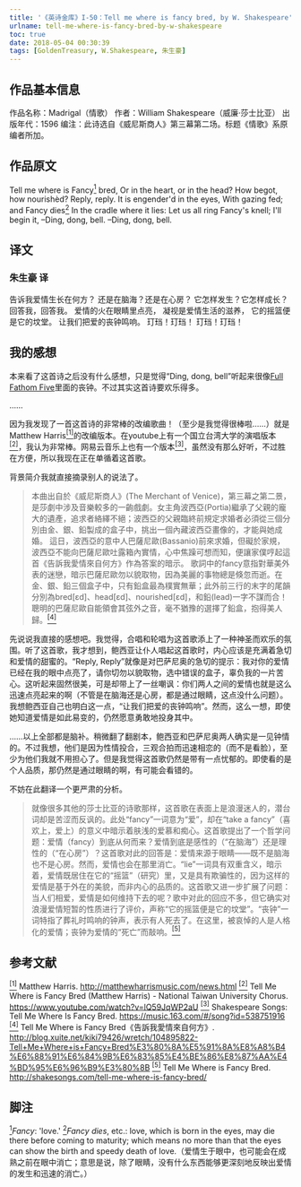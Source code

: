 ```yaml
---
title: '《英诗金库》I-50：Tell me where is fancy bred, by W. Shakespeare'
urlname: tell-me-where-is-fancy-bred-by-w-shakespeare
toc: true
date: 2018-05-04 00:30:39
tags: [GoldenTreasury, W.Shakespeare, 朱生豪]
---
```


## 作品基本信息

作品名称：Madrigal（情歌）
作者：William Shakespeare（威廉·莎士比亚）
出版年代：1596
编注：此诗选自《威尼斯商人》第三幕第二场。标题《情歌》系原编者所加。

## 作品原文

Tell me where is Fancy<a href="#note1" id="note1ref"><sup>1</sup></a> bred,
Or in the heart, or in the head?
How begot, how nourishèd?
Reply, reply.
It is engender'd in the eyes,
With gazing fed; and Fancy dies<a href="#note2" id="note2ref"><sup>2</sup></a>
In the cradle where it lies:
Let us all ring Fancy's knell;
I'll begin it, –Ding, dong, bell.
–Ding, dong, bell.

## 译文
### 朱生豪 译
告诉我爱情生长在何方？
还是在脑海？还是在心房？
它怎样发生？它怎样成长？
回答我，回答我。
爱情的火在眼睛里点亮，
凝视是爱情生活的滋养，
它的摇篮便是它的坟堂。
让我们把爱的丧钟鸣响。
玎珰！玎珰！
玎珰！玎珰！

## 我的感想

本来看了这首诗之后没有什么感想，只是觉得“Ding, dong, bell”听起来很像[Full Fathom Five](/post/full-fathom-five-by-w-shakespeare)里面的丧钟。不过其实这首诗要欢乐得多。

……

因为我发现了一首这首诗的非常棒的改编歌曲！（至少是我觉得很棒啦……）就是Matthew Harris<a href="#bib1" id="bib1ref"><sup>[1]</sup></a>的改编版本。在youtube上有一个国立台湾大学的演唱版本<a href="#bib2" id="bib2ref"><sup>[2]</sup></a>，我认为非常棒。网易云音乐上也有一个版本<a href="#bib3" id="bib3ref"><sup>[3]</sup></a>，虽然没有那么好听，不过胜在方便，所以我现在正在单循着这首歌。

背景简介我就直接摘录别人的说法了。
> 本曲出自於《威尼斯商人》(The Merchant of Venice)，第三幕之第二景，是莎劇中涉及音樂較多的一齣戲劇。女主角波西亞(Portia)繼承了父親的龐大的遺產，追求者絡繹不絕；波西亞的父親臨終前規定求婚者必須從三個分別由金、銀、鉛製成的盒子中，挑出一個內藏波西亞畫像的，才能與她成婚。
> 這日，波西亞的意中人巴薩尼歐(Bassanio)前來求婚，但礙於家規，波西亞不能向巴薩尼歐吐露箱內實情，心中焦躁可想而知，便讓家僕哼起這首《告訴我愛情來自何方》作為答案的暗示。
> 歌詞中的fancy意指對華美外表的迷戀，暗示巴薩尼歐勿以貌取物，因為美麗的事物總是倏忽而逝。在金、銀、鉛三個盒子中，只有鉛盒最為樸實無華；此外前三行的末字的尾韻分別為bred[εd]、head[εd]、nourished[εd]，和鉛(lead)一字不謀而合！聰明的巴薩尼歐自能領會其弦外之音，毫不猶豫的選擇了鉛盒，抱得美人歸。<a href="#bib4" id="bib4ref"><sup>[4]</sup></a>

先说说我直接的感想吧。我觉得，合唱和轮唱为这首歌添上了一种神圣而欢乐的氛围。听了这首歌，我才想到，鲍西亚让仆人唱起这首歌时，内心应该是充满着急切和爱情的甜蜜的。“Reply, Reply”就像是对巴萨尼奥的急切的提示：我对你的爱情已经在我的眼中点亮了，请你切勿以貌取物，选中错误的盒子，辜负我的一片苦心。这听起来固然很美，可是却带上了一丝嘲讽：你们两人之间的爱情也就是这么迅速点亮起来的啊（不管是在脑海还是心房，都是通过眼睛，这点没什么问题）。我想鲍西亚自己也明白这一点，“让我们把爱的丧钟鸣响”。然而，这么一想，即使她知道爱情是如此易变的，仍然愿意勇敢地投身其中。

……以上全部都是脑补。稍微翻了翻剧本，鲍西亚和巴萨尼奥两人确实是一见钟情的。不过我想，他们是因为性情投合，三观合拍而迅速相恋的（而不是看脸），至少为他们我就不用担心了。但是我觉得这首歌仍然是带有一点忧郁的。即使看的是个人品质，那仍然是通过眼睛的啊，有可能会看错的。

不妨在此翻译一个更严肃的分析。

> 就像很多其他的莎士比亚的诗歌那样，这首歌在表面上是浪漫迷人的，潜台词却是苦涩而反讽的。此处“fancy”一词意为“爱”，却在“take a fancy”（喜欢上，爱上）的意义中暗示着肤浅的爱慕和痴心。这首歌提出了一个哲学问题：爱情（fancy）到底从何而来？爱情到底是感性的（“在脑海”）还是理性的（“在心房”）？这首歌对此的回答是：爱情来源于眼睛——既不是脑海也不是心房。然而，爱情也会在那里消亡。“lie”一词具有双重含义，暗示着，爱情既居住在它的“摇篮”（研究）里，又是具有欺骗性的，因为这样的爱情是基于外在的美貌，而非内心的品质的。这首歌又进一步扩展了问题：当人们相爱，爱情是如何维持下去的呢？歌中对此的回应不多，但它确实对浪漫爱情短暂的性质进行了评价，声称“它的摇篮便是它的坟堂”。“丧钟”一词特指了葬礼时鸣响的钟声，表示有人死去了。在这里，被哀悼的人是人格化的爱情；丧钟为爱情的“死亡”而敲响。<a href="#bib5" id="bib5ref"><sup>[5]</sup></a>

## 参考文献
<a id="bib1" href="#bib1ref"><sup>[1]</sup></a> Matthew Harris. http://matthewharrismusic.com/news.html
<a id="bib2" href="#bib2ref"><sup>[2]</sup></a> Tell Me Where is Fancy Bred (Matthew Harris) - National Taiwan University Chorus. https://www.youtube.com/watch?v=lQ59JqWP2aU
<a id="bib3" href="#bib3ref"><sup>[3]</sup></a> Shakespeare Songs: Tell Me Where Is Fancy Bred. https://music.163.com/#/song?id=538751916
<a id="bib4" href="#bib4ref"><sup>[4]</sup></a> Tell Me Where is Fancy Bred《告訴我愛情來自何方》. http://blog.xuite.net/kiki79426/wretch/104895822-Tell+Me+Where+is+Fancy+Bred%E3%80%8A%E5%91%8A%E8%A8%B4%E6%88%91%E6%84%9B%E6%83%85%E4%BE%86%E8%87%AA%E4%BD%95%E6%96%B9%E3%80%8B
<a id="bib5" href="#bib5ref"><sup>[5]</sup></a> Tell Me Where is Fancy Bred. http://shakesongs.com/tell-me-where-is-fancy-bred/

## 脚注
<a id="note1" href="#note1ref"><sup>1</sup></a>*Fancy*: 'love.'
<a id="note2" href="#note2ref"><sup>2</sup></a>*Fancy dies*, etc.: love, which is born in the eyes, may die there before coming to maturity; which means no more than that the eyes can show the birth and speedy death of love.（爱情生于眼中，也可能会在成熟之前在眼中消亡；意思是说，除了眼睛，没有什么东西能够更深刻地反映出爱情的发生和迅速的消亡。）
